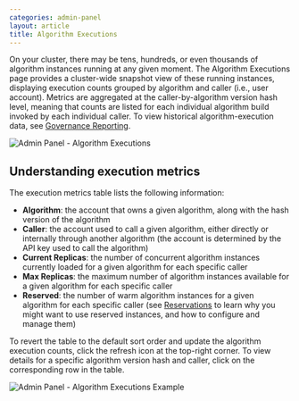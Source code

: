 ```yaml
---
categories: admin-panel
layout: article
title: Algorithm Executions
---
```


On your cluster, there may be tens, hundreds, or even thousands of algorithm instances running at any given moment. The Algorithm Executions page provides a cluster-wide snapshot view of these running instances, displaying execution counts grouped by algorithm and caller (i.e., user account). Metrics are aggregated at the caller-by-algorithm version hash level, meaning that counts are listed for each individual algorithm build invoked by each individual caller. To view historical algorithm-execution data, see [Governance Reporting](/developers/administration/admin-panel/governance-reporting/).

![Admin Panel - Algorithm Executions]({{site.url}}/developers/images/post_images/algo-images-admin/algo-1608485000992.png)

## Understanding execution metrics

The execution metrics table lists the following information:

*   **Algorithm**: the account that owns a given algorithm, along with the hash version of the algorithm
*   **Caller**: the account used to call a given algorithm, either directly or internally through another algorithm (the account is determined by the API key used to call the algorithm)
*   **Current Replicas**: the number of concurrent algorithm instances currently loaded for a given algorithm for each specific caller
*   **Max Replicas**: the maximum number of algorithm instances available for a given algorithm for each specific caller
*   **Reserved**: the number of warm algorithm instances for a given algorithm for each specific caller (see [Reservations](/developers/administration/admin-panel/reservations) to learn why you might want to use reserved instances, and how to configure and manage them)

To revert the table to the default sort order and update the algorithm execution counts, click the refresh icon at the top-right corner. To view details for a specific algorithm version hash and caller, click on the corresponding row in the table.

![Admin Panel - Algorithm Executions Example]({{site.url}}/developers/images/post_images/algo-images-admin/algo-1608488577239.png)
